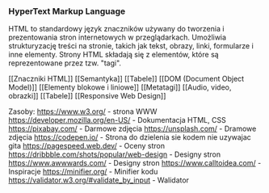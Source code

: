 
### HyperText Markup Language

HTML to standardowy język znaczników używany do tworzenia i prezentowania stron internetowych w przeglądarkach. Umożliwia strukturyzację treści na stronie, takich jak tekst, obrazy, linki, formularze i inne elementy. Strony HTML składają się z elementów, które są reprezentowane przez tzw. "tagi".

[[Znaczniki HTML]]
[[Semantyka]]
[[Tabele]]
[[DOM (Document Object Model)]]
[[Elementy blokowe i liniowe]]
[[Metatagi]]
[[Audio, video, obrazki]]
[[Tabele]]
[[Responsive Web Design]]




Zasoby:
https://www.w3.org/ - strona WWW
https://developer.mozilla.org/en-US/ - Dokumentacja HTML, CSS
https://pixabay.com/ - Darmowe zdjęcia
https://unsplash.com/ - Dramowe zdjęcia
https://codepen.io/ - Strona do dzielenia sie kodem nie uzywajac gita
https://pagespeed.web.dev/ - Oceny stron
https://dribbble.com/shots/popular/web-design - Designy stron
https://www.awwwards.com/ - Designy stron
https://www.calltoidea.com/ - Inspiracje
https://minifier.org/ - Minifier kodu
https://validator.w3.org/#validate_by_input - Walidator


